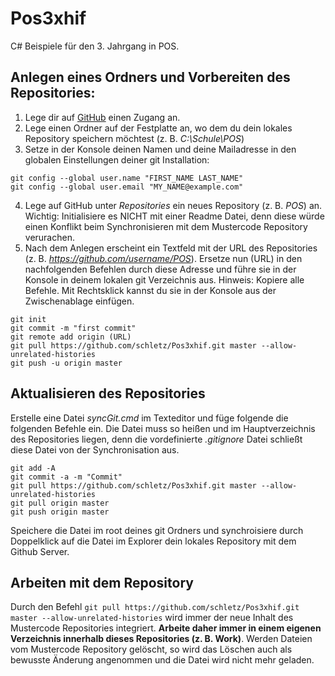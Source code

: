 # Pos3xhif
C# Beispiele für den 3. Jahrgang in POS.

## Anlegen eines Ordners und Vorbereiten des Repositories:
1. Lege dir auf [GitHub] einen Zugang an.
2. Lege einen Ordner auf der Festplatte an, wo dem du dein lokales Repository speichern möchtest 
    (z. B. *C:\Schule\POS*)
3. Setze in der Konsole deinen Namen und deine Mailadresse in den globalen Einstellungen deiner
   git Installation:
```
git config --global user.name "FIRST_NAME LAST_NAME"
git config --global user.email "MY_NAME@example.com"
```
4. Lege auf GitHub unter *Repositories* ein neues Repository (z. B. *POS*) an. Wichtig: Initialisiere
    es NICHT mit einer Readme Datei, denn diese würde einen Konflikt beim Synchronisieren mit dem 
    Mustercode Repository verurachen. 
5.  Nach dem Anlegen erscheint ein Textfeld mit der URL des Repositories (z. B. *https://github.com/username/POS*).
    Ersetze nun (URL) in den nachfolgenden Befehlen durch diese Adresse und führe sie
    in der Konsole in deinem lokalen git Verzeichnis aus. Hinweis: Kopiere alle Befehle. Mit 
    Rechtsklick kannst du sie in der Konsole aus der Zwischenablage einfügen.
```
git init
git commit -m "first commit"
git remote add origin (URL)
git pull https://github.com/schletz/Pos3xhif.git master --allow-unrelated-histories
git push -u origin master
```

## Aktualisieren des Repositories
Erstelle eine Datei *syncGit.cmd* im Texteditor und füge folgende die folgenden Befehle ein. Die Datei
muss so heißen und im Hauptverzeichnis des Repositories liegen, denn die vordefinierte *.gitignore*
Datei schließt diese Datei von der Synchronisation aus.
```
git add -A
git commit -a -m "Commit"
git pull https://github.com/schletz/Pos3xhif.git master --allow-unrelated-histories
git pull origin master
git push origin master
```

Speichere die Datei im root deines git Ordners und synchroisiere durch Doppelklick auf die Datei im
Explorer dein lokales Repository mit dem Github Server.

## Arbeiten mit dem Repository
Durch den Befehl 
`git pull https://github.com/schletz/Pos3xhif.git master --allow-unrelated-histories`
wird immer der neue Inhalt des Mustercode Repositories integriert. **Arbeite daher immer in einem
eigenen Verzeichnis innerhalb dieses Repositories (z. B. Work)**. Werden Dateien vom Mustercode Repository gelöscht, so wird das
Löschen auch als bewusste Änderung angenommen und die Datei wird nicht mehr geladen.

[GitHub]: https://github.com
